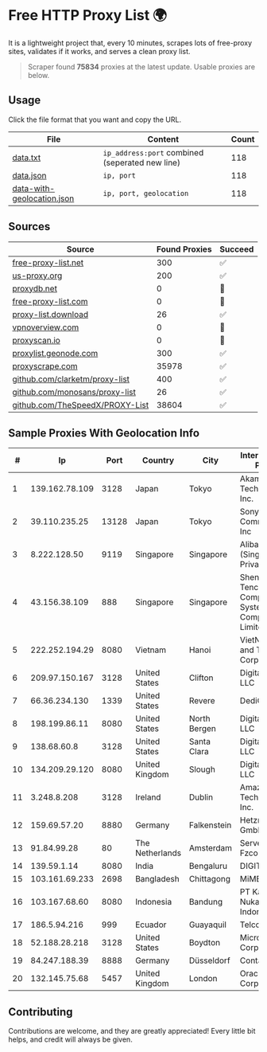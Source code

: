 
# Free HTTP Proxy List 🌍

It is a lightweight project that, every 10 minutes, scrapes lots of free-proxy sites, validates if it works, and serves a clean proxy list.


> Scraper found **75834** proxies at the latest update. Usable proxies are below.

## Usage

Click the file format that you want and copy the URL.


|File|Content|Count|
|----|-------|-----|
|[data.txt](https://raw.githubusercontent.com/themiralay/Proxy-List-World/master/data.txt)|`ip_address:port` combined (seperated new line)|118|
|[data.json](https://raw.githubusercontent.com/themiralay/Proxy-List-World/master/data.json)|`ip, port`|118|
|[data-with-geolocation.json](https://raw.githubusercontent.com/themiralay/Proxy-List-World/master/data-with-geolocation.json)|`ip, port, geolocation`|118|

## Sources

|Source|Found Proxies|Succeed|
|------|-------------|-------|
|[free-proxy-list.net](https://free-proxy-list.net)|300|✅|
|[us-proxy.org](https://www.us-proxy.org)|200|✅|
|[proxydb.net](http://proxydb.net)|0|🚫|
|[free-proxy-list.com](https://free-proxy-list.com/?page=&port=&type%5B%5D=http&type%5B%5D=https&up_time=0&search=Search)|0|🚫|
|[proxy-list.download](https://www.proxy-list.download/HTTP)|26|✅|
|[vpnoverview.com](https://vpnoverview.com/privacy/anonymous-browsing/free-proxy-servers)|0|🚫|
|[proxyscan.io](https://www.proxyscan.io)|0|🚫|
|[proxylist.geonode.com](https://proxylist.geonode.com/api/proxy-list?limit=300&page=1&sort_by=lastChecked&sort_type=desc&protocols=http,https)|300|✅|
|[proxyscrape.com](https://api.proxyscrape.com/v2/?request=displayproxies&protocol=http&timeout=10000&country=all&ssl=all&anonymity=all)|35978|✅|
|[github.com/clarketm/proxy-list](https://raw.githubusercontent.com/clarketm/proxy-list/master/proxy-list-raw.txt)|400|✅|
|[github.com/monosans/proxy-list](https://raw.githubusercontent.com/monosans/proxy-list/main/proxies/http.txt)|26|✅|
|[github.com/TheSpeedX/PROXY-List](https://raw.githubusercontent.com/TheSpeedX/PROXY-List/master/http.txt)|38604|✅|


## Sample Proxies With Geolocation Info

|#|Ip|Port|Country|City|Internet Service Provider|
|-|--|----|-------|----|-------------------------|
|1|139.162.78.109|3128|Japan|Tokyo|Akamai Technologies, Inc.|
|2|39.110.235.25|13128|Japan|Tokyo|Sony Network Communications Inc|
|3|8.222.128.50|9119|Singapore|Singapore|Alibaba Cloud (Singapore) Private Limited|
|4|43.156.38.109|888|Singapore|Singapore|Shenzhen Tencent Computer Systems Company Limited|
|5|222.252.194.29|8080|Vietnam|Hanoi|VietNam Post and Telecom Corporation|
|6|209.97.150.167|3128|United States|Clifton|DigitalOcean, LLC|
|7|66.36.234.130|1339|United States|Revere|DediOutlet, LLC|
|8|198.199.86.11|8080|United States|North Bergen|DigitalOcean, LLC|
|9|138.68.60.8|3128|United States|Santa Clara|DigitalOcean, LLC|
|10|134.209.29.120|8080|United Kingdom|Slough|DigitalOcean, LLC|
|11|3.248.8.208|3128|Ireland|Dublin|Amazon Technologies Inc.|
|12|159.69.57.20|8880|Germany|Falkenstein|Hetzner Online GmbH|
|13|91.84.99.28|80|The Netherlands|Amsterdam|Servers Tech Fzco|
|14|139.59.1.14|8080|India|Bengaluru|DIGITALOCEAN|
|15|103.161.69.233|2698|Bangladesh|Chittagong|MiME|
|16|103.167.68.60|8080|Indonesia|Bandung|PT Kataji Nukami Indonesia|
|17|186.5.94.216|999|Ecuador|Guayaquil|Telconet S.A|
|18|52.188.28.218|3128|United States|Boydton|Microsoft Corporation|
|19|84.247.188.39|8888|Germany|Düsseldorf|Contabo GmbH|
|20|132.145.75.68|5457|United Kingdom|London|Oracle Corporation|



## Contributing

Contributions are welcome, and they are greatly appreciated! Every
little bit helps, and credit will always be given.


